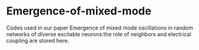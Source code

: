 # Emergence-of-mixed-mode
Codes used in our paper Emergence of mixed mode oscillations in random networks of diverse excitable neurons:the role of neighbors and electrical coupling are stored here.
